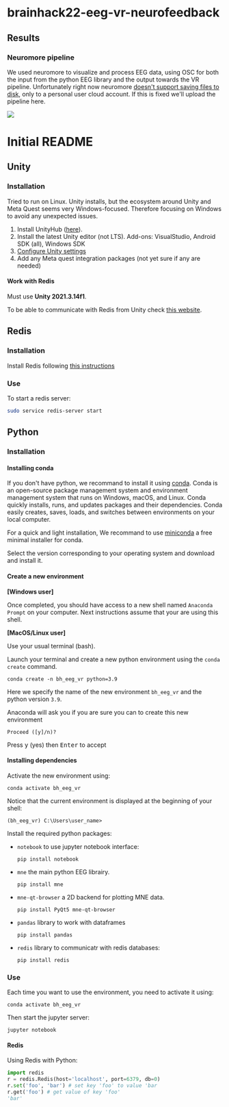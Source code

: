 # brainhack22-eeg-vr-neurofeedback

## Results

### Neuromore pipeline

We used neuromore to visualize and process EEG data, using OSC for both the input
from the python EEG library and the output towards the VR pipeline.
Unfortunately right now neuromore [doesn't support saving files to
disk](https://github.com/neuromore/studio/issues/175), only to a personal user
cloud account. If this is fixed we'll upload the pipeline here.

![](neuromore.png)

# Initial README

## Unity

### Installation

Tried to run on Linux. Unity installs, but the ecosystem around Unity and Meta Quest seems very Windows-focused. Therefore focusing on Windows to avoid any unexpected issues.

1. Install UnityHub ([here](https://public-cdn.cloud.unity3d.com/hub/prod/UnityHubSetup.exe)).
2. Install the latest Unity editor (not LTS). Add-ons: VisualStudio, Android SDK (all), Windows SDK
3. [Configure Unity settings](https://developer.oculus.com/documentation/unity/unity-conf-settings/#build-settings)
3. Add any Meta quest integration packages (not yet sure if any are needed)


#### Work with Redis

Must use **Unity 2021.3.14f1**.

To be able to communicate with Redis from Unity check [this website](https://simulapps.com/access-redis-database-from-unity3d/).

## Redis

### Installation

Install Redis following [this instructions](https://redis.io/docs/getting-started/)

### Use

To start a redis server:
```bash
sudo service redis-server start
```

## Python

### Installation

#### Installing conda
If you don't have python, we recommand to install it using [conda](https://docs.conda.io/projects/conda/en/latest/). Conda is an open-source package management system and environment management system that runs on Windows, macOS, and Linux. Conda quickly installs, runs, and updates packages and their dependencies. Conda easily creates, saves, loads, and switches between environments on your local computer.

For a quick and light installation, We recommand to use [miniconda](https://docs.conda.io/en/latest/miniconda.html) a free minimal installer for conda.

Select the version corresponding to your operating system and download and install it.

#### Create a new environment

**[Windows user]**

Once completed, you should have access to a new shell named
`Anaconda Prompt` on your computer. Next instructions assume that your are using this shell.

**[MacOS/Linux user]**

Use your usual terminal (bash).


Launch your terminal and create a new python environment using the `conda create` command.

```console
conda create -n bh_eeg_vr python=3.9
```

Here we specify the name of the new environment `bh_eeg_vr` and the python version `3.9`.

Anaconda will ask you if you are sure you can to create this new environment

```console
Proceed ([y]/n)?
```
Press <kbd>y</kbd> (yes) then <kbd>Enter</kbd> to accept

#### Installing dependencies

Activate the new environment using:

```console
conda activate bh_eeg_vr
```
Notice that the current environment is displayed at the beginning of your shell:

```console
(bh_eeg_vr) C:\Users\user_name>
```

Install the required python packages:
 - `notebook` to use jupyter notebook interface:

    ```console
    pip install notebook
    ```

 - `mne` the main python EEG librairy.

    ```console
    pip install mne
    ```

 - `mne-qt-browser` a 2D backend for plotting MNE data.

    ```console
    pip install PyQt5 mne-qt-browser
    ```

- `pandas` library to work with dataframes

    ```console
    pip install pandas
    ```
- `redis` library to communicatr with redis databases:

    ```console
    pip install redis
    ```

### Use

Each time you want to use the environment, you need to activate it using:

```console
conda activate bh_eeg_vr
```

Then start the jupyter server:

```console
jupyter notebook
```

#### Redis 

Using Redis with Python:

```python
import redis
r = redis.Redis(host='localhost', port=6379, db=0)
r.set('foo', 'bar') # set key 'foo' to value 'bar
r.get('foo') # get value of key 'foo'
'bar'
```
